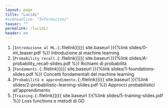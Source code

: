 ```yaml
---
layout: page
title: "Lucidi"
#subheadline: "Informazioni"
teaser: ""
permalink: /lucidi/
header: no
---
```


1. [`Introduzione al ML.`{:.filelink}]({{ site.baseurl }}{%link slides/0-ml_teaser.pdf %}) Introduzione al machine learning
1. [`Probability recall.`{:.filelink}]({{ site.baseurl }}{%link slides/A-probability_recall-slides.pdf %}) Richiami di probabilità
1. [`Fondamenti.`{:.filelink}]({{ site.baseurl }}{%link slides/1-foundations-slides.pdf %}) Concetti fondamentali del machine learning
1. [`Probabilità e apprendimento.`{:.filelink}]({{ site.baseurl }}{%link slides/2-probabilistic-learning-slides.pdf %}) Approcci probabilistici all'apprendimento
1. [`Training.`{:.filelink}]({{ site.baseurl }}{%link slides/5-training-slides.pdf %}) Loss functions e metodi di GD
